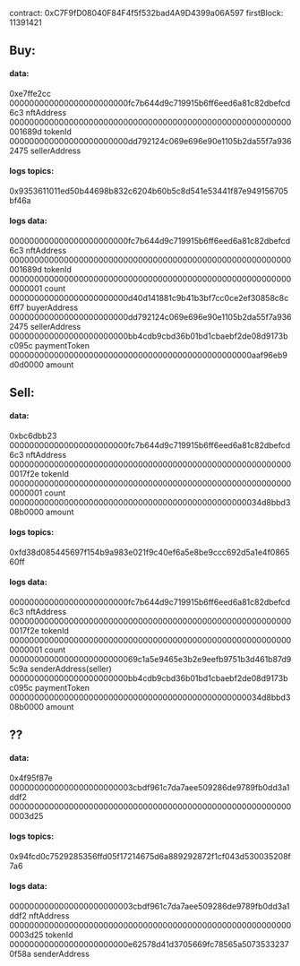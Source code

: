 contract: 0xC7F9fD08040F84F4f5f532bad4A9D4399a06A597
firstBlock: 11391421

## Buy:

#### data: 
0xe7ffe2cc
000000000000000000000000fc7b644d9c719915b6ff6eed6a81c82dbefcd6c3 nftAddress
000000000000000000000000000000000000000000000000000000000001689d tokenId
000000000000000000000000dd792124c069e696e90e1105b2da55f7a9362475 sellerAddress

#### logs topics: 
0x9353611011ed50b44698b832c6204b60b5c8d541e53441f87e949156705bf46a

#### logs data: 
000000000000000000000000fc7b644d9c719915b6ff6eed6a81c82dbefcd6c3 nftAddress
000000000000000000000000000000000000000000000000000000000001689d tokenId
0000000000000000000000000000000000000000000000000000000000000001 count
000000000000000000000000d40d141881c9b41b3bf7cc0ce2ef30858c8c6ff7 buyerAddress
000000000000000000000000dd792124c069e696e90e1105b2da55f7a9362475 sellerAddress
000000000000000000000000bb4cdb9cbd36b01bd1cbaebf2de08d9173bc095c paymentToken
0000000000000000000000000000000000000000000000000aaf96eb9d0d0000 amount

## Sell:

#### data:
0xbc6dbb23
000000000000000000000000fc7b644d9c719915b6ff6eed6a81c82dbefcd6c3 nftAddress
0000000000000000000000000000000000000000000000000000000000017f2e tokenId
0000000000000000000000000000000000000000000000000000000000000001 count
000000000000000000000000000000000000000000000000034d8bbd308b0000 amount

#### logs topics:
0xfd38d085445697f154b9a983e021f9c40ef6a5e8be9ccc692d5a1e4f086560ff

#### logs data:
000000000000000000000000fc7b644d9c719915b6ff6eed6a81c82dbefcd6c3 nftAddress
0000000000000000000000000000000000000000000000000000000000017f2e tokenId
0000000000000000000000000000000000000000000000000000000000000001 count
00000000000000000000000069c1a5e9465e3b2e9eefb9751b3d461b87d95c9a senderAddress(seller)
000000000000000000000000bb4cdb9cbd36b01bd1cbaebf2de08d9173bc095c paymentToken
000000000000000000000000000000000000000000000000034d8bbd308b0000 amount

## ??
#### data:
0x4f95f87e
0000000000000000000000003cbdf961c7da7aee509286de9789fb0dd3a1ddf2
0000000000000000000000000000000000000000000000000000000000003d25

#### logs topics:
0x94fcd0c7529285356ffd05f17214675d6a889292872f1cf043d530035208f7a6

#### logs data:
0000000000000000000000003cbdf961c7da7aee509286de9789fb0dd3a1ddf2 nftAddress
0000000000000000000000000000000000000000000000000000000000003d25 tokenId
000000000000000000000000e62578d41d3705669fc78565a50735332370f58a senderAddress